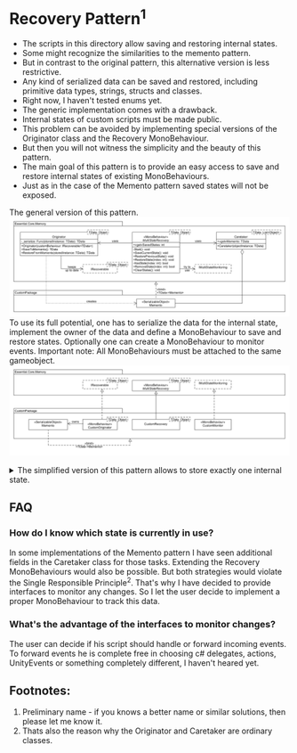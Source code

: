 # Recovery Pattern<sup>1</sup>

* The scripts in this directory allow saving and restoring internal states.
* Some might recognize the similarities to the memento pattern.
* But in contrast to the original pattern, this alternative version is less restrictive.
* Any kind of serialized data can be saved and restored, including primitive data types, strings, structs and classes.
* Right now, I haven't tested enums yet.
* The generic implementation comes with a drawback.
* Internal states of custom scripts must be made public.
* This problem can be avoided by implementing special versions of the Originator class and the Recovery MonoBehaviour.
* But then you will not witness the simplicity and the beauty of this pattern.
* The main goal of this pattern is to provide an easy access to save and restore internal states of existing MonoBehaviours.
* Just as in the case of the Memento pattern saved states will not be exposed.

The general version of this pattern.
![Image of Recovery Pattern](https://github.com/lars-wobus/unity-essential-core/blob/master/resources/custom-memento-pattern/multi-state-recovery-1.png)
To use its full potential, one has to serialize the data for the internal state, implement the owner of the data and 
define a MonoBehaviour to save and restore states. Optionally one can create a MonoBehaviour to monitor events. 
Important note: All MonoBehaviours must be attached to the same gameobject.
![Image describes which interfaces and MonoBehaviours must be used for the general version of the Recovery Pattern](https://github.com/lars-wobus/unity-essential-core/blob/master/resources/custom-memento-pattern/multi-state-recovery-2.png)

<details>
<summary>The simplified version of this pattern allows to store exactly one internal state.</summary>
<img src="https://github.com/lars-wobus/unity-essential-core/blob/master/resources/custom-memento-pattern/single-state-recovery-1.png" 
     alt="Image of simplified version of Recovery Pattern">
To use this version, one has to implement a similar interface and replace a parent class.
  <img src="https://github.com/lars-wobus/unity-essential-core/blob/master/resources/custom-memento-pattern/single-state-recovery-2.png" 
     alt="Image describes which interfaces and MonoBehaviours must be used for the simplified version of the Recovery Pattern">
</details>

## FAQ
### How do I know which state is currently in use?
In some implementations of the Memento pattern I have seen additional fields in the Caretaker class for those tasks. Extending the Recovery MonoBehaviours would also be possible. But both strategies would violate the Single Responsible Principle<sup>2</sup>. That's why I have decided to provide interfaces to monitor any changes. So I let the user decide to implement a proper MonoBehaviour to track this data. 
### What's the advantage of the interfaces to monitor changes?
The user can decide if his script should handle or forward incoming events. To forward events he is complete free in choosing c# delegates, actions, UnityEvents or something completely different, I haven't heared yet.

## Footnotes:
1) Preliminary name - if you knows a better name or similar solutions, then please let me know it.
2) Thats also the reason why the Originator and Caretaker are ordinary classes.
